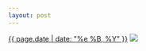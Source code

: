 ```yaml
---
layout: post
---
```


<p>
  <time><a href="/227">{{ page.date | date: "%e %B, %Y" }}</a></time>
  <a href="/227"><img src="{{ site.assets_url }}/227-640.jpg" srcset="{{ site.assets_url }}/227-1280.jpg 1280w, {{ site.assets_url }}/227-960.jpg 960w, {{ site.assets_url }}/227-640.jpg 640w, {{ site.assets_url }}/227-320.jpg 320w" sizes="(min-width: 700px) 50vw, calc(100vw - 2rem)" /></a>
</p>
